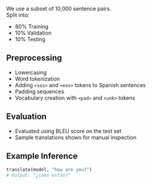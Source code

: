 
We use a subset of 10,000 sentence pairs.  
Split into:

- 80% Training  
- 10% Validation  
- 10% Testing

## Preprocessing

- Lowercasing
- Word tokenization
- Adding `<sos>` and `<eos>` tokens to Spanish sentences
- Padding sequences
- Vocabulary creation with `<pad>` and `<unk>` tokens

## Evaluation

- Evaluated using BLEU score on the test set
- Sample translations shown for manual inspection

## Example Inference

```python
translate(model, "how are you?")
# Output: "¿cómo estás?"
